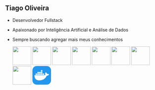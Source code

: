 ## Tiago Oliveira 

- Desenvolvedor Fullstack
- Apaixonado por Inteligência Artificial e Análise de Dados
- Sempre buscando agregar mais meus conhecimentos


  <img width="60" height="60" src="https://cdn.jsdelivr.net/gh/devicons/devicon@latest/icons/python/python-original-wordmark.svg" />
  <img widht="60" height="60" src="https://cdn.jsdelivr.net/gh/devicons/devicon@latest/icons/fastapi/fastapi-original-wordmark.svg" />
  <img widht="60" height="60" src="https://cdn.jsdelivr.net/gh/devicons/devicon@latest/icons/flask/flask-original-wordmark.svg" />

  
  <img widht="60" height="60" src="https://cdn.jsdelivr.net/gh/devicons/devicon@latest/icons/docker/docker-original-wordmark.svg" />
  <img widht="60" height="60" src="https://cdn.jsdelivr.net/gh/devicons/devicon@latest/icons/kubernetes/kubernetes-original-wordmark.svg" />
  <img widht="60" height="60" src="https://cdn.jsdelivr.net/gh/devicons/devicon@latest/icons/git/git-original.svg" />
  <img widht="60" height="60" src="https://cdn.jsdelivr.net/gh/devicons/devicon@latest/icons/github/github-original.svg" />
  <img widht="60" height="60" src="https://cdn.jsdelivr.net/gh/devicons/devicon@latest/icons/react/react-original-wordmark.svg" />
  <svg xmlns="http://www.w3.org/2000/svg" width="60" height="60" fill="none" viewBox="0 0 256 256"><rect width="256" height="256" fill="#2396ED" rx="60"/><path fill="#fff" d="M141.187 122.123H161.904V103.379H141.187V122.123ZM116.525 122.123H137.241V103.379H116.525V122.123ZM92.3554 122.123H113.072V103.379H92.3554V122.123ZM68.1859 122.123H88.4093V103.379H68.1859V122.123ZM43.5233 122.123H64.2399V103.379H43.5233V122.123ZM68.1859 99.4333H88.4093V80.6896H68.1859V99.4333ZM92.3554 99.4333H113.072V80.6896H92.3554V99.4333ZM116.525 99.4333H137.241V80.6896H116.525V99.4333ZM116.525 76.7436H137.241V58H116.525V76.7436ZM228 113.738C228 113.738 219.121 105.352 200.871 108.312C198.898 94.0075 183.607 85.6222 183.607 85.6222C183.607 85.6222 169.303 102.886 179.661 122.123C176.702 123.603 171.769 125.576 164.37 125.576H28.7257C26.2594 134.948 26.2594 197.097 94.3284 197.097C143.16 197.097 179.661 174.408 196.925 132.974C222.574 134.948 228 113.738 228 113.738Z"/>
          
  

          
 
          
          






















